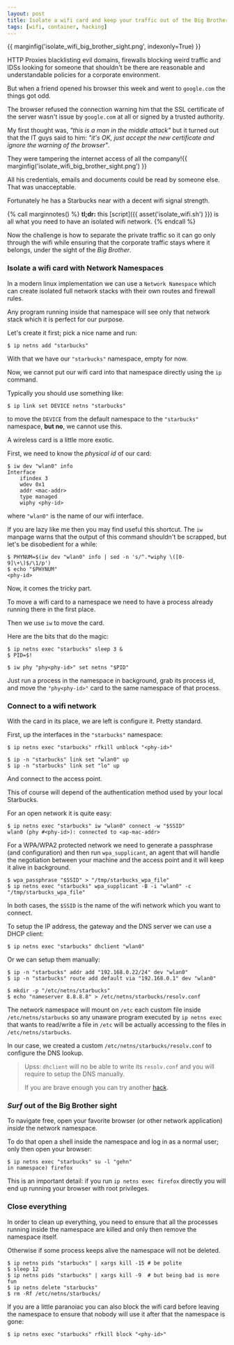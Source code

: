```yaml
---
layout: post
title: Isolate a wifi card and keep your traffic out of the Big Brother sight
tags: [wifi, container, hacking]
---
```


{{ marginfig('isolate_wifi_big_brother_sight.png', indexonly=True) }}

HTTP Proxies blacklisting evil domains, firewalls blocking weird traffic
and IDSs looking for someone that shouldn't be there are reasonable and
understandable policies for a corporate environment.

But when a friend opened his browser this week and went to ``google.com``
the things got odd.

The browser refused the connection warning him that the SSL certificate
of the server wasn't issue by ``google.com`` at all or signed by a
trusted authority.<!--more-->

My first thought was, *"this is a man in the middle attack"* but it turned out
that the IT guys said to him: *"it's OK, just accept the new certificate and
ignore the warning of the browser"*.

They were tampering the internet access of all the company!{{ marginfig('isolate_wifi_big_brother_sight.png') }}

All his credentials, emails and documents could be read by someone else.
That was unacceptable.

Fortunately he has a Starbucks near with a decent wifi signal strength.

{% call marginnotes() %}
**tl;dr:** this [script]({{ asset('isolate_wifi.sh') }})
 is all what you need to have an isolated wifi network.
{% endcall %}

Now the challenge is how to separate the private traffic so it can go
only through the wifi while ensuring that the corporate traffic stays
where it belongs, under the sight of the *Big Brother*.

### Isolate a wifi card with Network Namespaces

In a modern linux implementation we can use a ``Network Namespace`` which
can create isolated full network stacks with their own routes and firewall
rules.

Any program running inside that namespace will see only that network stack
which it is perfect for our purpose.

Let's create it first; pick a nice name and run:

```shell
$ ip netns add "starbucks"
```

With that we have our ``"starbucks"`` namespace, empty for now.

Now, we cannot put our wifi card into that namespace directly using
the ``ip`` command.

Typically you should use something like:

```shell
$ ip link set DEVICE netns "starbucks"
```

to move the ``DEVICE`` from the default namespace to the ``"starbucks"``
namespace, **but no**, we cannot use this.

A wireless card is a little more exotic.

First, we need to know the *physical id* of our card:

```shell
$ iw dev "wlan0" info
Interface
    ifindex 3
    wdev 0x1
    addr <mac-addr>
    type managed
    wiphy <phy-id>
```

where ``"wlan0"`` is the name of our wifi interface.

If you are lazy like me then you may find useful this shortcut.
The ``iw`` manpage warns that the output of this command shouldn't be scrapped,
but let's be disobedient for a while:

```shell
$ PHYNUM=$(iw dev "wlan0" info | sed -n 's/^.*wiphy \([0-9]\+\)$/\1/p')
$ echo "$PHYNUM"
<phy-id>
```

Now, it comes the tricky part.

To move a wifi card to a namespace we need to have a process already
running there in the first place.

Then we use ``iw`` to move the card.

Here are the bits that do the magic:

```shell
$ ip netns exec "starbucks" sleep 3 &
$ PID=$!

$ iw phy "phy<phy-id>" set netns "$PID"
```

Just run a process in the namespace in background,
grab its process id, and move the ``"phy<phy-id>"`` card to the same
namespace of that process.


### Connect to a wifi network

With the card in its place, we are left is configure it. Pretty standard.

First, up the interfaces in the ``"starbucks"`` namespace:

```shell
$ ip netns exec "starbucks" rfkill unblock "<phy-id>"

$ ip -n "starbucks" link set "wlan0" up
$ ip -n "starbucks" link set "lo" up
```

And connect to the access point.

This of course will depend of the authentication method used by
your local Starbucks.

For an open network it is quite easy:

```shell
$ ip netns exec "starbucks" iw "wlan0" connect -w "$SSID"
wlan0 (phy #<phy-id>): connected to <ap-mac-addr>
```

For a WPA/WPA2 protected network we need to generate a passphrase
(and configuration) and then run ``wpa_supplicant``, an agent that will
handle the negotiation between your machine and the access point and
it will keep it alive in background.

```shell
$ wpa_passphrase "$SSID" > "/tmp/starbucks_wpa_file"
$ ip netns exec "starbucks" wpa_supplicant -B -i "wlan0" -c "/tmp/starbucks_wpa_file"
```

In both cases, the ``$SSID`` is the name of the wifi network
which you want to connect.

To setup the IP address, the gateway and the DNS server we can use
a DHCP client:

```shell
$ ip netns exec "starbucks" dhclient "wlan0"
```

Or we can setup them manually:

```shell_session
$ ip -n "starbucks" addr add "192.168.0.22/24" dev "wlan0"
$ ip -n "starbucks" route add default via "192.168.0.1" dev "wlan0"

$ mkdir -p "/etc/netns/starbucks"
$ echo "nameserver 8.8.8.8" > /etc/netns/starbucks/resolv.conf
```

The network namespace will mount on ``/etc`` each custom file
inside ``/etc/netns/starbucks`` so any unaware program executed
by ``ip netns exec`` that wants to read/write a file in ``/etc`` will be
actually accessing to the files in ``/etc/netns/starbucks``.

In our case, we created a custom ``/etc/netns/starbucks/resolv.conf`` to
configure the DNS lookup.

> Upss: ``dhclient`` will no be able to write its ``resolv.conf`` and you will
> require to setup the DNS manually.
>
> If you are brave enough you can try another [hack](https://stackoverflow.com/questions/38102481/how-can-dhclient-be-made-namespace-aware).

### *Surf* out of the Big Brother sight

To navigate free, open your favorite browser (or other network application)
*inside* the network namespace.

To do that open a shell inside the namespace and log in as a normal user; only
then open your browser:

```shell
$ ip netns exec "starbucks" su -l "gehn"
in namespace) firefox
```

This is an important detail: if you run ``ip netns exec firefox`` directly
you will end up running your browser with root privileges.

### Close everything

In order to clean up everything, you need to ensure that all the processes
running inside the namespace are killed and only then remove the namespace
itself.

Otherwise if some process keeps alive the namespace will not be deleted.

```shell
$ ip netns pids "starbucks" | xargs kill -15 # be polite
$ sleep 12
$ ip netns pids "starbucks" | xargs kill -9  # but being bad is more fun
$ ip netns delete "starbucks"
$ rm -Rf /etc/netns/starbucks/
```

If you are a little paranoiac you can also block the wifi card
before leaving the namespace to ensure that nobody will use it after that
the namespace is gone:

```shell
$ ip netns exec "starbucks" rfkill block "<phy-id>"
```

